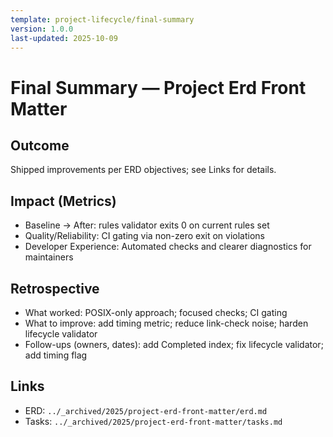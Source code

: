 ```yaml
---
template: project-lifecycle/final-summary
version: 1.0.0
last-updated: 2025-10-09
---
```


# Final Summary — Project Erd Front Matter

## Outcome

Shipped improvements per ERD objectives; see Links for details.

## Impact (Metrics)

- Baseline → After: rules validator exits 0 on current rules set
- Quality/Reliability: CI gating via non-zero exit on violations
- Developer Experience: Automated checks and clearer diagnostics for maintainers

## Retrospective

- What worked: POSIX-only approach; focused checks; CI gating
- What to improve: add timing metric; reduce link-check noise; harden lifecycle validator
- Follow-ups (owners, dates): add Completed index; fix lifecycle validator; add timing flag

## Links

- ERD: `../_archived/2025/project-erd-front-matter/erd.md`
- Tasks: `../_archived/2025/project-erd-front-matter/tasks.md`
